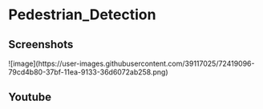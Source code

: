 # Pedestrian_Detection

Screenshots
------------
<div>
![image](https://user-images.githubusercontent.com/39117025/72419096-79cd4b80-37bf-11ea-9133-36d6072ab258.png)
</div>

Youtube
---------
